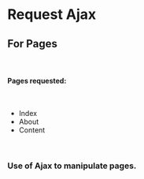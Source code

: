 <h1>Request Ajax</h1>
<h2>For Pages</h2>
<br/>

<h4>Pages requested:</h4>

<br/>

<ul>
	<li>Index</li>
	<li>About</li>
	<li>Content</li>
</ul>
<br/>
<h3>Use of Ajax to manipulate pages.</h3>
